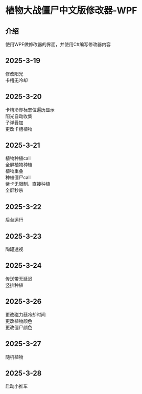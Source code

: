 # 植物大战僵尸中文版修改器-WPF
## 介绍
使用WPF做修改器的界面，并使用C#编写修改器内容
## 2025-3-19
修改阳光  
卡槽无冷却
## 2025-3-20
卡槽冷却标志位遍历显示  
阳光自动收集  
子弹叠加  
更改卡槽植物  
## 2025-3-21
植物种植call  
全屏植物种植  
植物重叠  
种植僵尸call  
紫卡无限制、直接种植  
全屏秒杀  
## 2025-3-22
后台运行  
## 2025-3-23
陶罐透视  
## 2025-3-24
传送带无延迟  
竖排种植  
## 2025-3-26
更改磁力菇冷却时间  
更改植物颜色  
更改僵尸颜色  
## 2025-3-27
随机植物  
## 2025-3-28
启动小推车  